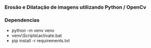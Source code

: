 ### Erosão e Dilatação de imagens utilizando Python / OpenCv


### Dependencias
* python -m venv venv
* venv\Scripts\activate.bat
* pip install -r requirements.txt
